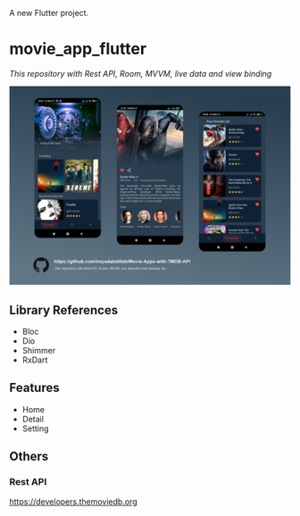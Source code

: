 A new Flutter project.

# movie_app_flutter
 _This repository with Rest API, Room, MVVM, live data and view binding_

![alt text](https://raw.githubusercontent.com/irsyadabdillah/Movie-Apps-with-TMDB-API/master/asset/Movie%20App.png)

## Library References

- Bloc
- Dio
- Shimmer
- RxDart

## Features

- Home
- Detail
- Setting

## Others
### Rest API
https://developers.themoviedb.org
